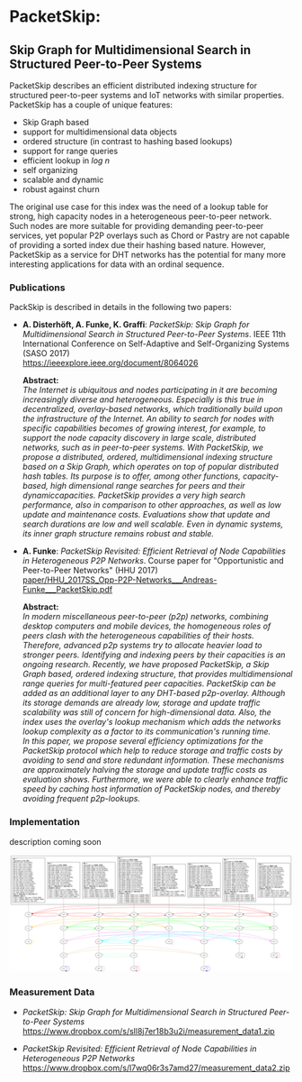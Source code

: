 # PacketSkip:

## Skip Graph for Multidimensional Search in Structured Peer-to-Peer Systems

PacketSkip describes an efficient distributed indexing structure for structured peer-to-peer systems and IoT 
networks with similar properties. PacketSkip has a couple of unique features:

*  Skip Graph based
*  support for multidimensional data objects
*  ordered structure (in contrast to hashing based lookups)
*  support for range queries
*  efficient lookup in *log n*
*  self organizing
*  scalable and dynamic
*  robust against churn

The original use case for this index was the need of a lookup table for strong, high capacity nodes in a 
heterogeneous peer-to-peer network. Such nodes are more suitable for providing demanding peer-to-peer services,
yet popular P2P overlays such as Chord or Pastry are not capable of providing a sorted index due their hashing
based nature. However, PacketSkip as a service for DHT networks has the potential for many more interesting 
applications for data with an ordinal sequence.


### Publications

PackSkip is described in details in the following two papers:

* **A. Disterhöft, A. Funke, K. Graffi**: *PacketSkip: Skip Graph for Multidimensional Search in Structured 
  Peer-to-Peer Systems*. IEEE 11th International Conference on Self-Adaptive and Self-Organizing Systems (SASO 2017)  
  https://ieeexplore.ieee.org/document/8064026

  **Abstract:**  
  *The Internet is ubiquitous and nodes participating in it are becoming increasingly diverse and heterogeneous. 
  Especially is this true in decentralized, overlay-based networks, which traditionally build upon the infrastructure 
  of the Internet. An ability to search for nodes with specific capabilities becomes of growing interest, for example, 
  to support the node capacity discovery in large scale, distributed networks, such as in peer-to-peer systems. With 
  PacketSkip, we propose a distributed, ordered, multidimensional indexing structure based on a Skip Graph, which 
  operates on top of popular distributed hash tables. Its purpose is to offer, among other functions, capacity-based, 
  high dimensional range searches for peers and their dynamiccapacities. PacketSkip provides a very high search 
  performance, also in comparison to other approaches, as well as low update and maintenance costs. Evaluations show 
  that update and search durations are low and well scalable. Even in dynamic systems, its inner graph structure remains 
  robust and stable.*

* **A. Funke**: *PacketSkip Revisited: Efficient Retrieval of Node Capabilities in Heterogeneous P2P Networks*.
  Course paper for "Opportunistic and Peer-to-Peer Networks" (HHU 2017)  
  [paper/HHU_2017SS_Opp-P2P-Networks___Andreas-Funke___PacketSkip.pdf](paper/HHU_2017SS_Opp-P2P-Networks___Andreas-Funke___PacketSkip.pdf)

  **Abstract:**  
  *In modern miscellaneous peer-to-peer (p2p) networks, combining desktop computers and mobile devices, the homogeneous 
  roles of peers clash with the heterogeneous capabilities of their hosts. Therefore, advanced p2p systems try to 
  allocate heavier load to stronger peers. Identifying and indexing peers by their capacities is an ongoing research. 
  Recently, we have proposed PacketSkip, a Skip Graph based, ordered indexing structure, that provides multidimensional 
  range queries for multi-featured peer capacities. PacketSkip can be added as an additional layer to any DHT-based 
  p2p-overlay. Although its storage demands are already low, storage and update traffic scalability was still of 
  concern for high-dimensional data. Also, the index uses the overlay's lookup mechanism which adds the networks lookup 
  complexity as a factor to its communication's running time.  
  In this paper, we propose several efficiency optimizations for the PacketSkip protocol which help to reduce storage 
  and traffic costs by avoiding to send and store redundant information. These mechanisms are approximately halving the 
  storage and update traffic costs as evaluation shows. Furthermore, we were able to clearly enhance traffic speed by 
  caching host information of PacketSkip nodes, and thereby avoiding frequent p2p-lookups.*


### Implementation

description coming soon

![img/final.png](img/final.png)


### Measurement Data

* *PacketSkip: Skip Graph for Multidimensional Search in Structured Peer-to-Peer Systems*  
  https://www.dropbox.com/s/sll8j7er18b3u2i/measurement_data1.zip

* *PacketSkip Revisited: Efficient Retrieval of Node Capabilities in Heterogeneous P2P Networks*  
  https://www.dropbox.com/s/l7wq06r3s7amd27/measurement_data2.zip

